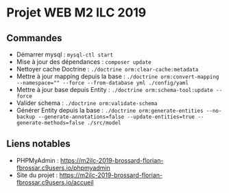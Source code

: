 # Projet WEB M2 ILC 2019

## Commandes
 - Démarrer mysql : `mysql-ctl start`
 - Mise à jour des dépendances : `composer update`
 - Nettoyer cache Doctrine : `./doctrine orm:clear-cache:metadata`
 - Mettre à jour mapping depuis la base : `./doctrine orm:convert-mapping --namespace="" --force --from-database yml ./config/yaml`
 - Mettre à jour base depuis Entity : `./doctrine orm:schema-tool:update --force`
 - Valider schema : `./doctrine orm:validate-schema`
 - Générer Entity depuis la base : `./doctrine orm:generate-entities --no-backup --generate-annotations=false --update-entities=true --generate-methods=false ./src/model`

## Liens notables
 - PHPMyAdmin : https://m2ilc-2019-brossard-florian-fbrossar.c9users.io/phpmyadmin
 - Site du projet : https://m2ilc-2019-brossard-florian-fbrossar.c9users.io/accueil